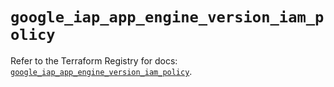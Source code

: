 # `google_iap_app_engine_version_iam_policy`

Refer to the Terraform Registry for docs: [`google_iap_app_engine_version_iam_policy`](https://registry.terraform.io/providers/hashicorp/google-beta/6.11.2/docs/resources/google_iap_app_engine_version_iam_policy).
